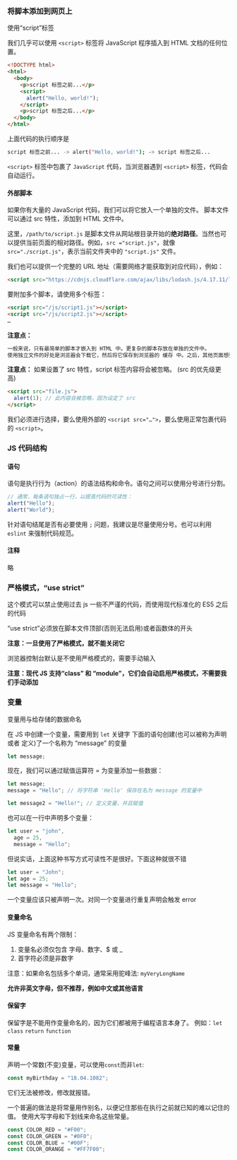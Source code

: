 ### 将脚本添加到网页上

使用“script”标签

我们几乎可以使用 `<script>` 标签将 JavaScript 程序插入到 HTML 文档的任何位置。

```html
<!DOCTYPE html>
<html>
  <body>
    <p>script 标签之前...</p>
    <script>
      alert("Hello, world!");
    </script>
    <p>script 标签之后...</p>
  </body>
</html>
```

上面代码的执行顺序是

```bash
script 标签之前... -> alert("Hello, world!"); -> script 标签之后...
```

`<script>` 标签中包裹了 `JavaScript` 代码，当浏览器遇到 `<script>` 标签，代码会自动运行。

#### 外部脚本

如果你有大量的 JavaScript 代码，我们可以将它放入一个单独的文件。
脚本文件可以通过 src 特性，添加到 HTML 文件中。

这里，`/path/to/script.js` 是脚本文件从网站根目录开始的**绝对路径**。当然也可以提供当前页面的相对路径。例如，`src ="script.js"`，就像 `src="./script.js"`，表示当前文件夹中的 `"script.js"` 文件。

我们也可以提供一个完整的 URL 地址（需要网络才能获取到对应代码），例如：

```html
<script src="https://cdnjs.cloudflare.com/ajax/libs/lodash.js/4.17.11/lodash.js"></script>
```

要附加多个脚本，请使用多个标签：

```html
<script src="/js/script1.js"></script>
<script src="/js/script2.js"></script>
…
```

**注意点：**

```bash
一般来说，只有最简单的脚本才嵌入到 HTML 中。更复杂的脚本存放在单独的文件中。
使用独立文件的好处是浏览器会下载它，然后将它保存到浏览器的 缓存 中。之后，其他页面想要相同的脚本就会从缓存中获取，而不是下载它。所以文件实际上只会下载一次。这可以节省流量，并使得页面（加载）更快。(即利用缓存减少下载次数)
```

**注意点：**
如果设置了 src 特性，script 标签内容将会被忽略。 (src 的优先级更高)

```html
<script src="file.js">
  alert(1); // 此内容会被忽略，因为设定了 src
</script>
```

我们必须进行选择，要么使用外部的 `<script src="…">`，要么使用正常包裹代码的 `<script>`。

### JS 代码结构

#### 语句

语句是执行行为（action）的语法结构和命令。语句之间可以使用分号进行分割。

```js
// 通常，每条语句独占一行，以提高代码的可读性：
alert("Hello");
alert("World");
```

针对语句结尾是否有必要使用 `;` 问题，我建议是尽量使用分号。也可以利用 `eslint` 来强制代码规范。

#### 注释

略

### 严格模式，“use strict”

这个模式可以禁止使用过去 js 一些不严谨的代码，而使用现代标准化的 ES5 之后的代码

“use strict”必须放在脚本文件顶部(否则无法启用)或者函数体的开头

**注意：一旦使用了严格模式，就不能关闭它**

浏览器控制台默认是不使用严格模式的，需要手动输入

**注意：现代 JS 支持“class” 和 “module”，它们会自动启用严格模式，不需要我们手动添加**

### 变量

变量用与给存储的数据命名

在 JS 中创建一个变量，需要用到 `let` 关键字
下面的语句创建(也可以被称为声明 或者 定义)了一个名称为 “message” 的变量

```js
let message;
```

现在，我们可以通过赋值运算符 = 为变量添加一些数据：

```js
let message;
message = "Hello"; // 将字符串 'Hello' 保存在名为 message 的变量中

let message2 = "Hello!"; // 定义变量，并且赋值
```

也可以在一行中声明多个变量：

```js
let user = "john",
  age = 25,
  message = "Hello";
```

但说实话，上面这种书写方式可读性不是很好。下面这种就很不错

```js
let user = "John";
let age = 25;
let message = "Hello";
```

一个变量应该只被声明一次。对同一个变量进行重复声明会触发 error

#### 变量命名

JS 变量命名有两个限制：

1. 变量名必须仅包含 字母、数字、$ 或 \_
2. 首字符必须是非数字

注意：如果命名包括多个单词，通常采用驼峰法: `myVeryLongName`

**允许非英文字母，但不推荐，例如中文或其他语言**

#### 保留字

保留字是不能用作变量命名的，因为它们都被用于编程语言本身了。
例如：`let` `class` `return` `function`

#### 常量

声明一个常数(不变)变量，可以使用`const`而非`let`:

```js
const myBirthday = "18.04.1082";
```

它们无法被修改，修改就报错。

一个普遍的做法是将常量用作别名，以便记住那些在执行之前就已知的难以记住的值。
使用大写字母和下划线来命名这些常量。

```js
const COLOR_RED = "#F00";
const COLOR_GREEN = "#0F0";
const COLOR_BLUE = "#00F";
const COLOR_ORANGE = "#FF7F00";
```
